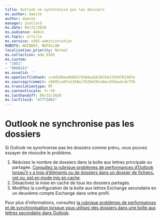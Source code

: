 ```yaml
---
title: Outlook ne synchronise pas les dossiers
ms.author: daeite
author: daeite
manager: joallard
ms.date: 04/21/2020
ms.audience: Admin
ms.topic: article
ms.service: o365-administration
ROBOTS: NOINDEX, NOFOLLOW
localization_priority: Normal
ms.collection: Adm_O365
ms.custom:
- "1951"
- "9000241"
ms.assetid: ''
ms.openlocfilehash: cc4d109ae4b6b579284aa5b3876d17d38f0230fa
ms.sourcegitcommit: c6692ce0fa1358ec3529e59ca0ecdfdea4cdc759
ms.translationtype: MT
ms.contentlocale: fr-FR
ms.lasthandoff: 09/15/2020
ms.locfileid: "47771863"
---
```

# <a name="outlook-not-synching-folders"></a>Outlook ne synchronise pas les dossiers

Si Outlook ne synchronise pas les dossiers comme prévu, vous pouvez essayer de résoudre le problème.

1. Réduisez le nombre de dossiers dans la boîte aux lettres principale ou partagée. [Consultez la rubrique problèmes de performances d’Outlook lorsqu’il y a trop d’éléments ou de dossiers dans un dossier de fichiers. ost ou. pst en mode mis en cache](https://support.microsoft.com/help/2768656).
2. Désactivez la mise en cache de tous les dossiers partagés.
3. Modifiez la configuration de la boîte aux lettres Exchange secondaire en un deuxième compte Exchange dans votre profil.

Pour plus d’informations, consultez [la rubrique problèmes de performances et de synchronisation lorsque vous utilisez des dossiers dans une boîte aux lettres secondaire dans Outlook](https://support.microsoft.com/help/3115602).
